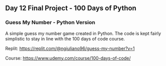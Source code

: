 ## Day 12 Final Project - 100 Days of Python 

### Guess My Number - Python Version

A simple guess my number game created in Python. The code is kept fairly simplistic to stay in line with the 100 days of code course.

Replit: https://replit.com/@ngiuliano96/guess-my-number?v=1

Course: https://www.udemy.com/course/100-days-of-code/
